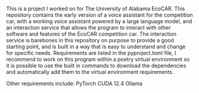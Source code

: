 This is a project I worked on for The University of Alabama EcoCAR. 
This repository contains the early version of a voice assistant for the competition car, with a working voice assistant powered by a large language model, and an interaction service that allows the program to interact with other software and features of the EcoCAR competition car. The interaction service is barebones in this repository on purpose to provide a good starting point, and is built in a way that is easy to understand and change for specific needs. 
Requirements are listed in the pyproject.toml file, I recommend to work on this program within a poetry virtual environment so it is possible to use the built in commands to download the dependencies and automatically add them to the virtual environment requirements. 

Other requirements include:
PyTorch
CUDA 12.4
Ollama
